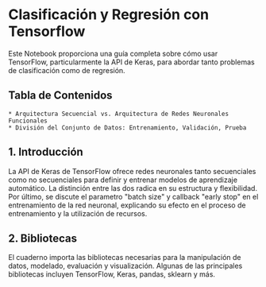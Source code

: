 # Clasificación y Regresión con Tensorflow

Este Notebook proporciona una guía completa sobre cómo usar TensorFlow, particularmente la API de Keras, para abordar tanto problemas de clasificación como de regresión.

## Tabla de Contenidos
    * Arquitectura Secuencial vs. Arquitectura de Redes Neuronales Funcionales
    * División del Conjunto de Datos: Entrenamiento, Validación, Prueba

<a name="introducción"></a>
## 1. Introducción

La API de Keras de TensorFlow ofrece redes neuronales tanto secuenciales como no secuenciales para definir y entrenar modelos de aprendizaje automático. La distinción entre las dos radica en su estructura y flexibilidad. Por último, se discute el parametro "batch size" y callback "early stop" en el entrenamiento de la red neuronal, explicando su efecto en el proceso de entrenamiento y la utilización de recursos.

<a name="bibliotecas"></a>
## 2. Bibliotecas

El cuaderno importa las bibliotecas necesarias para la manipulación de datos, modelado, evaluación y visualización. Algunas de las principales bibliotecas incluyen TensorFlow, Keras, pandas, sklearn y más.
